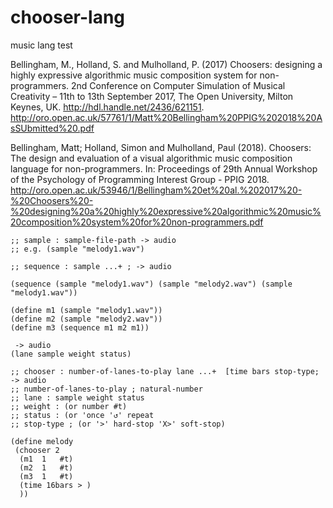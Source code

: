 # chooser-lang
music lang test


Bellingham, M., Holland, S. and Mulholland, P. (2017) Choosers: designing a highly expressive algorithmic music composition system for non-programmers. 2nd Conference on Computer Simulation of Musical Creativity – 11th to 13th September 2017, The Open University, Milton Keynes, UK. http://hdl.handle.net/2436/621151.  http://oro.open.ac.uk/57761/1/Matt%20Bellingham%20PPIG%202018%20AsSUbmitted%20.pdf

Bellingham, Matt; Holland, Simon and Mulholland, Paul (2018). Choosers: The design and evaluation of a visual algorithmic music composition language for non-programmers. In: Proceedings of 29th Annual Workshop of the Psychology of Programming Interest Group - PPIG 2018.
http://oro.open.ac.uk/53946/1/Bellingham%20et%20al.%202017%20-%20Choosers%20-%20designing%20a%20highly%20expressive%20algorithmic%20music%20composition%20system%20for%20non-programmers.pdf


```
;; sample : sample-file-path -> audio
;; e.g. (sample "melody1.wav")

;; sequence : sample ...+ ; -> audio

(sequence (sample "melody1.wav") (sample "melody2.wav") (sample "melody1.wav"))

(define m1 (sample "melody1.wav"))
(define m2 (sample "melody2.wav"))
(define m3 (sequence m1 m2 m1))

 -> audio
(lane sample weight status)

;; chooser : number-of-lanes-to-play lane ...+  [time bars stop-type; -> audio 
;; number-of-lanes-to-play ; natural-number
;; lane : sample weight status 
;; weight : (or number #t)
;; status : (or 'once '↺' repeat 
;; stop-type ; (or '>' hard-stop 'X>' soft-stop)

(define melody
 (chooser 2 
  (m1  1   #t)
  (m2  1   #t)
  (m3  1   #t)
  (time 16bars > )
  ))
  



```
